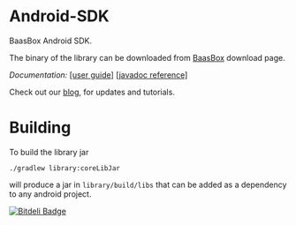 Android-SDK
===========

BaasBox Android SDK.

The binary of the library can be downloaded from [BaasBox](http://www.baasbox.com/download/) download page.

*Documentation:* [[user guide]](http://www.baasbox.com/documentation/) [[javadoc reference]](http://baasbox.github.io/Android-SDK/docs/)

Check out our [blog](http://www.baasbox.com/blog/), for updates and tutorials.

# Building

To build the library jar

```
./gradlew library:coreLibJar
```

will produce a jar in `library/build/libs` that can be added as a dependency to any android project.


[![Bitdeli Badge](https://d2weczhvl823v0.cloudfront.net/baasbox/android-sdk/trend.png)](https://bitdeli.com/free "Bitdeli Badge")
